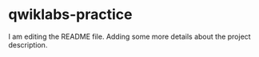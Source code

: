 # qwiklabs-practice

I am editing the README file. Adding some more details about the project description.
